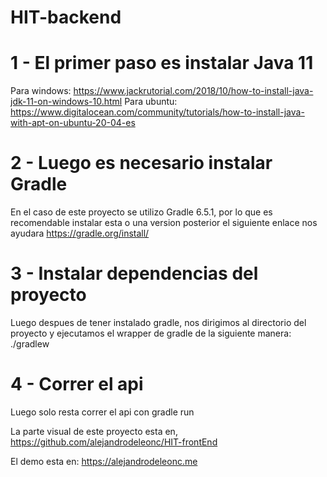# HIT-backend


# 1 - El primer paso es instalar Java 11
Para windows:
https://www.jackrutorial.com/2018/10/how-to-install-java-jdk-11-on-windows-10.html
Para ubuntu:
https://www.digitalocean.com/community/tutorials/how-to-install-java-with-apt-on-ubuntu-20-04-es

# 2 - Luego es necesario instalar Gradle

En el caso de este proyecto se utilizo Gradle 6.5.1, por lo que es recomendable instalar esta o una version posterior el siguiente enlace nos ayudara 
https://gradle.org/install/

# 3 - Instalar dependencias del proyecto

Luego despues de tener instalado gradle, nos dirigimos al directorio del proyecto y ejecutamos el wrapper de gradle de la siguiente manera: 
./gradlew


# 4 - Correr el api
  
 Luego solo resta correr el api con gradle run
 
 
 
 
La parte visual de este proyecto esta en,  https://github.com/alejandrodeleonc/HIT-frontEnd

El demo esta en: https://alejandrodeleonc.me
